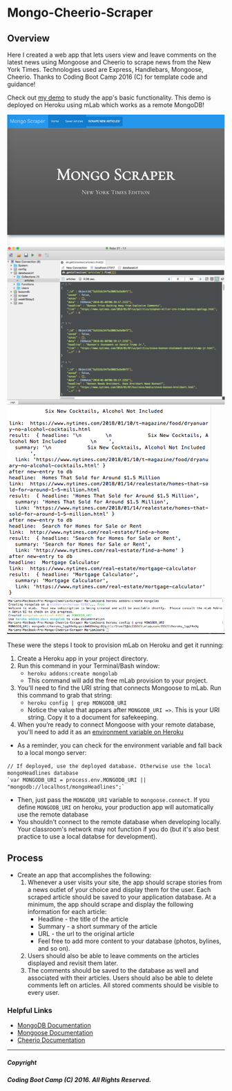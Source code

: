 # Mongo-Cheerio-Scraper

## Overview
Here I created a web app that lets users view and leave comments on the latest news using Mongoose and Cheerio to scrape news from the New York Times. Technologies used are Express, Handlebars, Mongoose, Cheerio. Thanks to Coding Boot Camp 2016 (C) for template code and guidance!

Check out [my demo](http://mongo-newyorktimes-scraper.herokuapp.com/) to study the app's basic functionality. This demo is deployed on Heroku using mLab which works as a remote MongoDB!

![Node Screenshot 8](ss1.png)
![Node Screenshot 7](ss2.png)
![Node Screenshot 7](ss3.png)
![Node Screenshot 7](ss4.png)

These were the steps I took to provision mLab on Heroku and get it running:

1. Create a Heroku app in your project directory.
2. Run this command in your Terminal/Bash window:
    * `heroku addons:create mongolab`
    * This command will add the free mLab provision to your project.
3. You'll need to find the URI string that connects Mongoose to mLab. Run this command to grab that string:
    * `heroku config | grep MONGODB_URI`
    * Notice the value that appears after `MONGODB_URI =>`. This is your URI string. Copy it to a document for safekeeping.
4. When you’re ready to connect Mongoose with your remote database, you'll need to add it as an [environment variable on Heroku](https://devcenter.heroku.com/articles/config-vars)

* As a reminder, you can check for the environment variable and fall back to a local mongo server:
```
// If deployed, use the deployed database. Otherwise use the local mongoHeadlines database    
`var MONGODB_URI = process.env.MONGODB_URI || "mongodb://localhost/mongoHeadlines";`
```
* Then, just pass the `MONGODB_URI` variable to `mongoose.connect`. If you define `MONGODB_URI` on heroku, your production app will automatically use the remote database
* You shouldn't connect to the remote database when developing locally. Your classroom's network may
not function if you do (but it's also best practice to use a local databse for development).

## Process
* Create an app that accomplishes the following:
  1. Whenever a user visits your site, the app should scrape stories from a news outlet of your choice and display them for the user. Each scraped article should be saved to your application database. At a minimum, the app should scrape and display the following information for each article:
     * Headline - the title of the article
     * Summary - a short summary of the article
     * URL - the url to the original article
     * Feel free to add more content to your database (photos, bylines, and so on).
  2. Users should also be able to leave comments on the articles displayed and revisit them later.
  3. The comments should be saved to the database as well and associated with their articles. Users should also be able to delete comments left on articles. All stored comments should be visible to every user.

### Helpful Links
* [MongoDB Documentation](https://docs.mongodb.com/manual/)
* [Mongoose Documentation](http://mongoosejs.com/docs/api.html)
* [Cheerio Documentation](https://github.com/cheeriojs/cheerio)

- - -

##### Copyright
##### Coding Boot Camp (C) 2016. All Rights Reserved.
